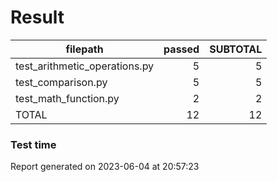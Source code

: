 # Result

|           filepath            | passed | SUBTOTAL |
| ----------------------------- | -----: | -------: |
| test_arithmetic_operations.py |      5 |        5 |
| test_comparison.py            |      5 |        5 |
| test_math_function.py         |      2 |        2 |
| TOTAL                         |     12 |       12 |

### Test time

Report generated on 2023-06-04 at 20:57:23
